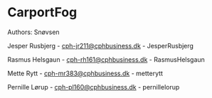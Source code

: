 # CarportFog

Authors: Snøvsen


Jesper Rusbjerg   -   cph-jr211@cphbusiness.dk  -   JesperRusbjerg  

Rasmus Helsgaun   -   cph-rh161@cphbusiness.dk  -   RasmusHelsgaun  

Mette Rytt        -   cph-mr383@cphbusiness.dk  -   metterytt       

Pernille Lørup    -   cph-pl160@cphbusiness.dk  -   pernillelorup   
